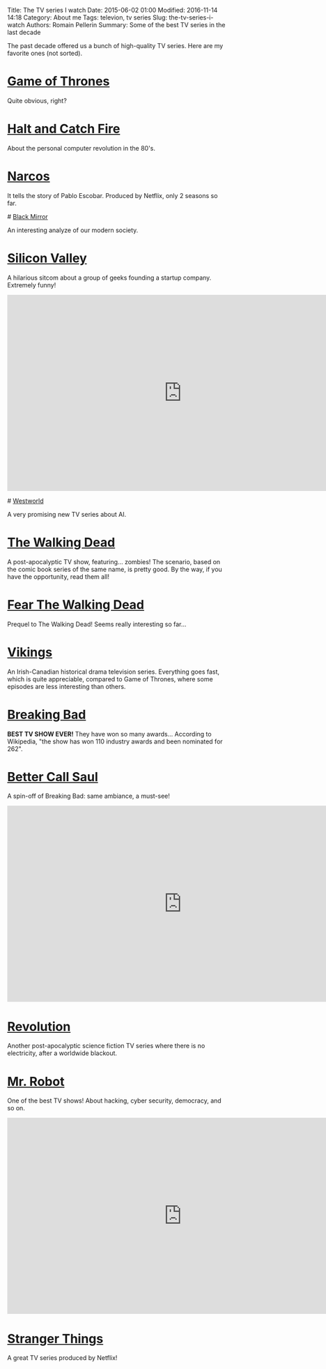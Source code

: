 Title: The TV series I watch
Date: 2015-06-02 01:00
Modified: 2016-11-14 14:18
Category: About me
Tags: televion, tv series
Slug: the-tv-series-i-watch
Authors: Romain Pellerin
Summary: Some of the best TV series in the last decade

The past decade offered us a bunch of high-quality TV series. Here are my favorite ones (not sorted).

# [Game of Thrones](http://en.wikipedia.org/wiki/Game_of_Thrones)

Quite obvious, right?

# [Halt and Catch Fire](https://en.wikipedia.org/wiki/Halt_and_Catch_Fire_(TV_series))

About the personal computer revolution in the 80's.

# [Narcos](https://en.wikipedia.org/wiki/Narcos)

It tells the story of Pablo Escobar. Produced by Netflix, only 2 seasons so far.

# [Black Mirror](https://en.wikipedia.org/wiki/Black_Mirror)

An interesting analyze of our modern society.

# [Silicon Valley](http://en.wikipedia.org/wiki/Silicon_Valley_%28TV_series%29)

A hilarious sitcom about a group of geeks founding a startup company. Extremely funny!

<iframe width="800" height="450" src="https://www.youtube-nocookie.com/embed/69V__a49xtw?rel=0" frameborder="0" allowfullscreen></iframe>

# [Westworld](https://en.wikipedia.org/wiki/Westworld_(TV_series))

A very promising new TV series about AI.

# [The Walking Dead](http://en.wikipedia.org/wiki/The_Walking_Dead_%28TV_series%29)

A post-apocalyptic TV show, featuring... zombies! The scenario, based on the comic book series of the same name, is pretty good. By the way, if you have the opportunity, read them all!

# [Fear The Walking Dead](https://en.wikipedia.org/wiki/Fear_the_Walking_Dead)

Prequel to The Walking Dead! Seems really interesting so far...

# [Vikings](http://en.wikipedia.org/wiki/Vikings_%28TV_series%29)

An Irish-Canadian historical drama television series. Everything goes fast, which is quite appreciable, compared to Game of Thrones, where some episodes are less interesting than others.

# [Breaking Bad](http://en.wikipedia.org/wiki/Breaking_Bad)

**BEST TV SHOW EVER!** They have won so many awards... According to Wikipedia, "the show has won 110 industry awards and been nominated for 262".

# [Better Call Saul](http://en.wikipedia.org/wiki/Better_Call_Saul)

A spin-off of Breaking Bad: same ambiance, a must-see!

<iframe width="800" height="450" src="https://www.youtube-nocookie.com/embed/9q4qzYrHVmI?rel=0" frameborder="0" allowfullscreen></iframe>

# [Revolution](http://en.wikipedia.org/wiki/Revolution_%28TV_series%29)

Another post-apocalyptic science fiction TV series where there is no electricity, after a worldwide blackout.

# [Mr. Robot](https://en.wikipedia.org/wiki/Mr._Robot_%28TV_series%29)

One of the best TV shows! About hacking, cyber security, democracy, and so on.

<iframe width="800" height="450" src="https://www.youtube-nocookie.com/embed/Ug4fRXGyIak?rel=0" frameborder="0" allowfullscreen></iframe>

# [Stranger Things](https://en.wikipedia.org/wiki/Stranger_Things_(TV_series))

A great TV series produced by Netflix!
